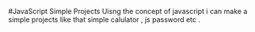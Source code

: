 #JavaScript Simple Projects
Uisng the concept of javascript i can make a simple projects like that simple calulator , js password etc .
